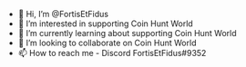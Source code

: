 - 👋 Hi, I’m @FortisEtFidus
- 👀 I’m interested in supporting Coin Hunt World
- 🌱 I’m currently learning about supporting Coin Hunt World
- 💞️ I’m looking to collaborate on Coin Hunt World
- 📫 How to reach me - Discord FortisEtFidus#9352

<!---
FortisEtFidus/FortisEtFidus is a ✨ special ✨ repository because its `README.md` (this file) appears on your GitHub profile.
You can click the Preview link to take a look at your changes.
--->
